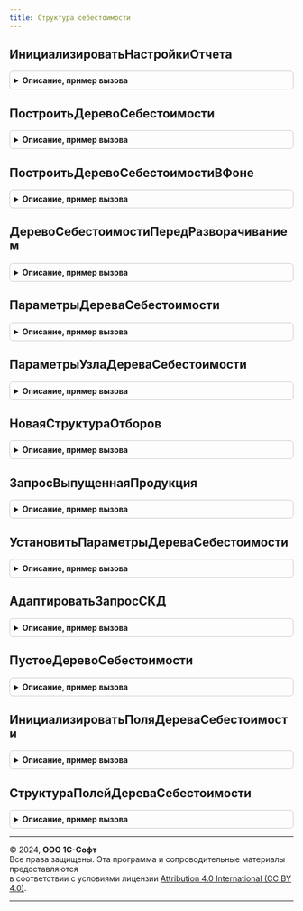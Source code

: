 ```yaml
---
title: Структура себестоимости
---
```



## ИнициализироватьНастройкиОтчета
<details style="margin: 1em 0; padding: 0.5em; border: 1px solid #ccc; border-radius: 6px;">

<summary style="font-weight: bold; cursor: pointer;">Описание, пример вызова</summary>

```bsl

//Инициализирует настройки отчета для формирования отчета.
// Возвращаемое значение:
//	Структура - настройки отчета.
Функция ИнициализироватьНастройкиОтчета(Отчет, КлючТекущегоВарианта, ОтчетОбъект) Экспорт
```

Пример вызова
```bsl
Результат = СтруктураСебестоимости.ИнициализироватьНастройкиОтчета(Отчет, КлючТекущегоВарианта, ОтчетОбъект) 
```
</details>

## ПостроитьДеревоСебестоимости
<details style="margin: 1em 0; padding: 0.5em; border: 1px solid #ccc; border-radius: 6px;">

<summary style="font-weight: bold; cursor: pointer;">Описание, пример вызова</summary>

```bsl

// Строит дерево себестоимости для изделия.
//
// Параметры:
//  ПараметрыДерева - см. СтруктураСебестоимости.ПараметрыДереваСебестоимости
//  ПараметрыУзла - см. СтруктураСебестоимости.ПараметрыУзлаДереваСебестоимости.
//
Процедура ПостроитьДеревоСебестоимости(ПараметрыДерева, ПараметрыУзла = Неопределено) Экспорт
```

Пример вызова
```bsl
СтруктураСебестоимости.ПостроитьДеревоСебестоимости(ПараметрыДерева, ПараметрыУзла);
```
</details>

## ПостроитьДеревоСебестоимостиВФоне
<details style="margin: 1em 0; padding: 0.5em; border: 1px solid #ccc; border-radius: 6px;">

<summary style="font-weight: bold; cursor: pointer;">Описание, пример вызова</summary>

```bsl

// Строит дерево себестоимости для изделия в фоне.
//
// Параметры:
// 	Параметры - Структура - описание параметров формирования отчетов:
//		* ПараметрыДерева - см. СтруктураСебестоимости.ПараметрыДереваСебестоимости - параметры дерева.
//		* ПараметрыУзла -см. СтруктураСебестоимости.ПараметрыУзлаДереваСебестоимости - параметры узла дерева.
//	АдресХранилища - Строка - адрес временного хранилища.
Процедура ПостроитьДеревоСебестоимостиВФоне(Параметры, АдресХранилища) Экспорт
```

Пример вызова
```bsl
СтруктураСебестоимости.ПостроитьДеревоСебестоимостиВФоне(Параметры, АдресХранилища) 
```
</details>

## ДеревоСебестоимостиПередРазворачиванием
<details style="margin: 1em 0; padding: 0.5em; border: 1px solid #ccc; border-radius: 6px;">

<summary style="font-weight: bold; cursor: pointer;">Описание, пример вызова</summary>

```bsl

// Вызывается перед раскрытием узла дерева себестоимости.
//
// Параметры:
//  ПараметрыДерева	- см. СтруктураСебестоимости.ПараметрыДереваСебестоимости
//  ПараметрыУзла - см. СтруктураСебестоимости.ПараметрыУзлаДереваСебестоимости
//  ОписаниеПродукции	- Структура	- Аналитика учета, партия и уровень продукции.
//
Процедура ДеревоСебестоимостиПередРазворачиванием(ПараметрыДерева, ПараметрыУзла, ОписаниеПродукции) Экспорт
```

Пример вызова
```bsl
СтруктураСебестоимости.ДеревоСебестоимостиПередРазворачиванием(ПараметрыДерева, ПараметрыУзла, ОписаниеПродукции) 
```
</details>

## ПараметрыДереваСебестоимости
<details style="margin: 1em 0; padding: 0.5em; border: 1px solid #ccc; border-radius: 6px;">

<summary style="font-weight: bold; cursor: pointer;">Описание, пример вызова</summary>

```bsl

// Параметры построения дерева себестоимости
//
// Возвращаемое значение:
// Структура:
//  * ДинамическоеСчитывание - Булево - Истина, если уровни дерева себестоимости получается последовательно.
//  * ТипРезультата - Строка - Тип объекта, в который будет помещен результат - ДеревоЗначений, ТаблицаЗначений, МенеджерВременныхТаблиц.
//  * Результат - ДеревоЗначений, ТаблицаЗначений, МенеджерВременныхТаблиц - Объект, в который будет помещен результат разузлования.
//  * ДобавлятьПолуфабрикатыВРезультат - Булево - Будут ли добавлены промежуточные полуфабрикаты в результат.
//                                                Если результат ДеревоЗначений, то полуфабрикаты добавляются всегда.
//
Функция ПараметрыДереваСебестоимости() Экспорт
```

Пример вызова
```bsl
Результат = СтруктураСебестоимости.ПараметрыДереваСебестоимости() 
```
</details>

## ПараметрыУзлаДереваСебестоимости
<details style="margin: 1em 0; padding: 0.5em; border: 1px solid #ccc; border-radius: 6px;">

<summary style="font-weight: bold; cursor: pointer;">Описание, пример вызова</summary>

```bsl

// Параметры узла дерева себестоимости
//
// Возвращаемое значение:
// Структура:
//  * ИнтерактивнаяНастройка - Булево - Истина, если для получения таблицы ВыпущеннаяПродукция используется схема КД
//  * СхемаКД - СхемаКомпоновкиДанных - Схема КД для получения таблицы ВыпущеннаяПродукция
//  * НастройкиКД - НастройкиКомпоновкиДанных - Настройки схемы КД для получения таблицы ВыпущеннаяПродукция
//  * Отборы - Структура - Структура отборов, накладываемых на получение таблицы ВыпущеннаяПродукция.
//                         Используется для программного получения данных себестоимости.
//
Функция ПараметрыУзлаДереваСебестоимости() Экспорт
```

Пример вызова
```bsl
Результат = СтруктураСебестоимости.ПараметрыУзлаДереваСебестоимости() 
```
</details>

## НоваяСтруктураОтборов
<details style="margin: 1em 0; padding: 0.5em; border: 1px solid #ccc; border-radius: 6px;">

<summary style="font-weight: bold; cursor: pointer;">Описание, пример вызова</summary>

```bsl

Функция НоваяСтруктураОтборов() Экспорт
```

Пример вызова
```bsl
Результат = СтруктураСебестоимости.НоваяСтруктураОтборов());
```
</details>

## ЗапросВыпущеннаяПродукция
<details style="margin: 1em 0; padding: 0.5em; border: 1px solid #ccc; border-radius: 6px;">

<summary style="font-weight: bold; cursor: pointer;">Описание, пример вызова</summary>

```bsl

Функция ЗапросВыпущеннаяПродукция(ПараметрыУзла, ПомещатьВВТ = Ложь) Экспорт
```

Пример вызова
```bsl
Результат = СтруктураСебестоимости.ЗапросВыпущеннаяПродукция(ПараметрыУзла, ПомещатьВВТ);
```
</details>

## УстановитьПараметрыДереваСебестоимости
<details style="margin: 1em 0; padding: 0.5em; border: 1px solid #ccc; border-radius: 6px;">

<summary style="font-weight: bold; cursor: pointer;">Описание, пример вызова</summary>

```bsl

Процедура УстановитьПараметрыДереваСебестоимости(Запрос, ПараметрыЗапроса, КлючПараметра) Экспорт
```

Пример вызова
```bsl
СтруктураСебестоимости.УстановитьПараметрыДереваСебестоимости(Запрос, ПараметрыЗапроса, КлючПараметра));
```
</details>

## АдаптироватьЗапросСКД
<details style="margin: 1em 0; padding: 0.5em; border: 1px solid #ccc; border-radius: 6px;">

<summary style="font-weight: bold; cursor: pointer;">Описание, пример вызова</summary>

```bsl

Процедура АдаптироватьЗапросСКД(СхемаКомпоновки) Экспорт
```

Пример вызова
```bsl
СтруктураСебестоимости.АдаптироватьЗапросСКД(СхемаКомпоновки) 
```
</details>

## ПустоеДеревоСебестоимости
<details style="margin: 1em 0; padding: 0.5em; border: 1px solid #ccc; border-radius: 6px;">

<summary style="font-weight: bold; cursor: pointer;">Описание, пример вызова</summary>

```bsl

Процедура ПустоеДеревоСебестоимости(ПараметрыДерева, ПараметрыУзла) Экспорт
```

Пример вызова
```bsl
СтруктураСебестоимости.ПустоеДеревоСебестоимости(ПараметрыДерева, ПараметрыУзла));
```
</details>

## ИнициализироватьПоляДереваСебестоимости
<details style="margin: 1em 0; padding: 0.5em; border: 1px solid #ccc; border-radius: 6px;">

<summary style="font-weight: bold; cursor: pointer;">Описание, пример вызова</summary>

```bsl

Процедура ИнициализироватьПоляДереваСебестоимости(Результат) Экспорт
```

Пример вызова
```bsl
СтруктураСебестоимости.ИнициализироватьПоляДереваСебестоимости(Результат));
```
</details>

## СтруктураПолейДереваСебестоимости
<details style="margin: 1em 0; padding: 0.5em; border: 1px solid #ccc; border-radius: 6px;">

<summary style="font-weight: bold; cursor: pointer;">Описание, пример вызова</summary>

```bsl

Функция СтруктураПолейДереваСебестоимости() Экспорт
```

Пример вызова
```bsl
Результат = СтруктураСебестоимости.СтруктураПолейДереваСебестоимости());
```
</details>

---

© 2024, **ООО 1С-Софт**  
Все права защищены. Эта программа и сопроводительные материалы предоставляются  
в соответствии с условиями лицензии [Attribution 4.0 International (CC BY 4.0)](https://creativecommons.org/licenses/by/4.0/legalcode).

---
